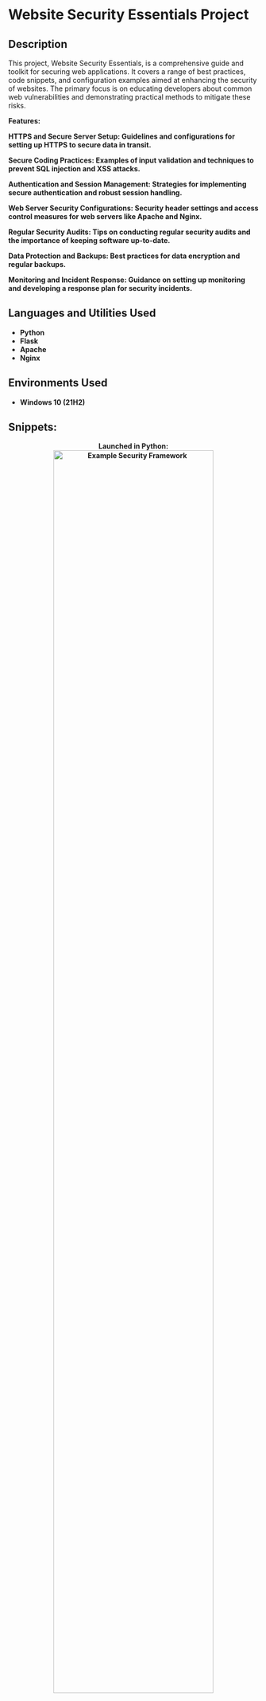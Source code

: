 <h1>Website Security Essentials Project</h1>



<h2>Description</h2>
This project, Website Security Essentials, is a comprehensive guide and toolkit for securing web applications. It covers a range of best practices, code snippets, and configuration examples aimed at enhancing the security of websites. The primary focus is on educating developers about common web vulnerabilities and demonstrating practical methods to mitigate these risks.</b> 





<b>Features:

HTTPS and Secure Server Setup: Guidelines and configurations for setting up HTTPS to secure data in transit.

Secure Coding Practices: Examples of input validation and techniques to prevent SQL injection and XSS attacks.

Authentication and Session Management: Strategies for implementing secure authentication and robust session handling.

Web Server Security Configurations: Security header settings and access control measures for web servers like Apache and Nginx.

Regular Security Audits: Tips on conducting regular security audits and the importance of keeping software up-to-date.

Data Protection and Backups: Best practices for data encryption and regular backups.

Monitoring and Incident Response: Guidance on setting up monitoring and developing a response plan for security incidents.
<br />


<h2>Languages and Utilities Used</h2>

- <b>Python</b>
- <b>Flask</b>
- <b>Apache</b>
- <b>Nginx</b>



<h2>Environments Used </h2>

- <b>Windows 10</b> (21H2)

<h2>Snippets:</h2>

<p align="center">
Launched in Python: <br/>
<img src="https://i.imgur.com/g54QRSh.png" height="80%" width="80%" alt="Example Security Framework"/>

</p>

<!--
 ```diff
- text in red
+ text in green
! text in orange
# text in gray
@@ text in purple (and bold)@@
```
--!>
